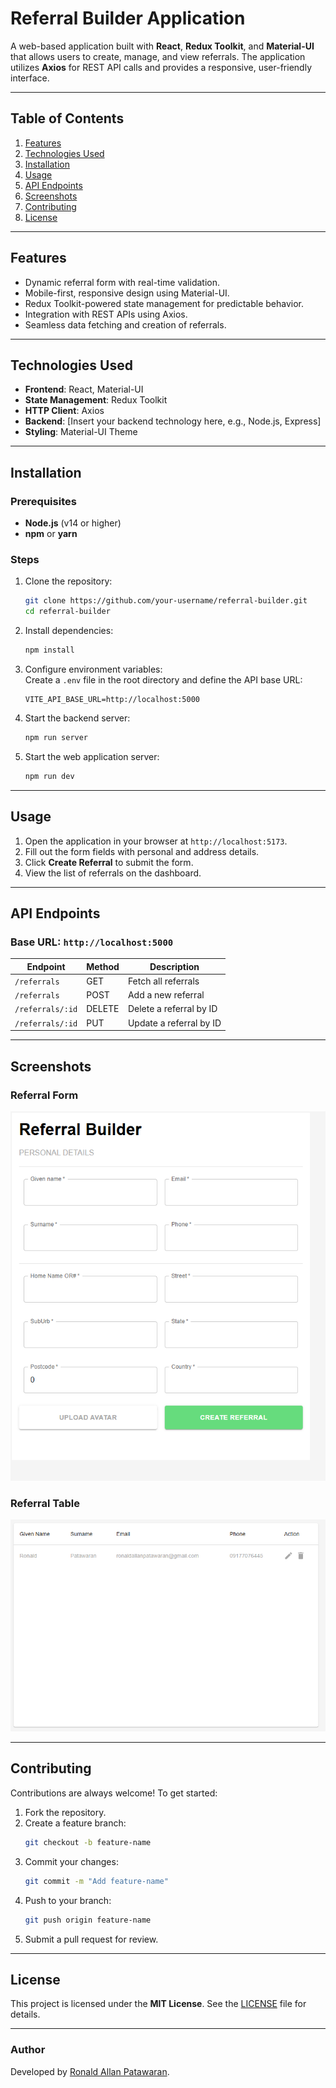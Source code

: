 # Referral Builder Application

A web-based application built with **React**, **Redux Toolkit**, and **Material-UI** that allows users to create, manage, and view referrals. The application utilizes **Axios** for REST API calls and provides a responsive, user-friendly interface.

---

## Table of Contents

1. [Features](#features)  
2. [Technologies Used](#technologies-used)  
3. [Installation](#installation)  
4. [Usage](#usage)  
5. [API Endpoints](#api-endpoints)  
6. [Screenshots](#screenshots)  
7. [Contributing](#contributing)  
8. [License](#license)

---

## Features

- Dynamic referral form with real-time validation.
- Mobile-first, responsive design using Material-UI.
- Redux Toolkit-powered state management for predictable behavior.
- Integration with REST APIs using Axios.
- Seamless data fetching and creation of referrals.

---

## Technologies Used

- **Frontend**: React, Material-UI  
- **State Management**: Redux Toolkit  
- **HTTP Client**: Axios  
- **Backend**: [Insert your backend technology here, e.g., Node.js, Express]  
- **Styling**: Material-UI Theme  

---

## Installation

### Prerequisites

- **Node.js** (v14 or higher)  
- **npm** or **yarn**

### Steps

1. Clone the repository:
   ```bash
   git clone https://github.com/your-username/referral-builder.git
   cd referral-builder
   ```

2. Install dependencies:
   ```bash
   npm install
   ```

3. Configure environment variables:  
   Create a `.env` file in the root directory and define the API base URL:
   ```env
   VITE_API_BASE_URL=http://localhost:5000
   ```

4. Start the backend server:
   ```bash
   npm run server
   ```

5. Start the web application server:
   ```bash
   npm run dev
   ```

---

## Usage

1. Open the application in your browser at `http://localhost:5173`.
2. Fill out the form fields with personal and address details.
3. Click **Create Referral** to submit the form.
4. View the list of referrals on the dashboard.

---

## API Endpoints

### Base URL: `http://localhost:5000`

| Endpoint              | Method | Description                     |
|-----------------------|--------|---------------------------------|
| `/referrals`          | GET    | Fetch all referrals             |
| `/referrals`          | POST   | Add a new referral              |
| `/referrals/:id`      | DELETE | Delete a referral by ID         |
| `/referrals/:id`      | PUT    | Update a referral by ID         |

---

## Screenshots

### Referral Form
![Referral Form Screenshot](./src/assets/form-view.png)

### Referral Table
![Referral Table Screenshot](./src/assets/table-view.png)

---

## Contributing

Contributions are always welcome! To get started:

1. Fork the repository.
2. Create a feature branch:  
   ```bash
   git checkout -b feature-name
   ```
3. Commit your changes:  
   ```bash
   git commit -m "Add feature-name"
   ```
4. Push to your branch:  
   ```bash
   git push origin feature-name
   ```
5. Submit a pull request for review.

---

## License

This project is licensed under the **MIT License**. See the [LICENSE](LICENSE) file for details.

---

### Author

Developed by [Ronald Allan Patawaran](https://github.com/ronaldallanpatawaran).
